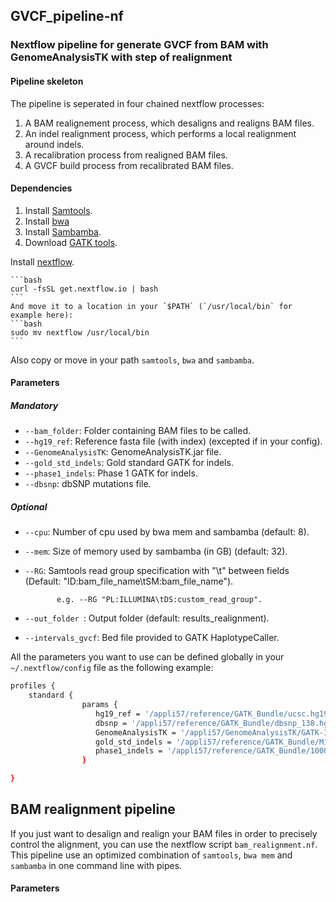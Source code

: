 ## GVCF_pipeline-nf
### Nextflow pipeline for generate GVCF from BAM with GenomeAnalysisTK with step of realignment 

#### Pipeline skeleton
The pipeline is seperated in four chained nextflow processes:

1. A BAM realignement process, which desaligns and realigns BAM files.
2. An indel realignment process, which performs a local realignment around indels.
3. A recalibration process from realigned BAM files.
4. A GVCF build process from recalibrated BAM files.

#### Dependencies
1. Install [Samtools](https://github.com/samtools/samtools).
2. Install [bwa](http://bio-bwa.sourceforge.net/)
3. Install [Sambamba](https://github.com/lomereiter/sambamba/releases).
4. Download [GATK tools](https://www.broadinstitute.org/gatk/download/).

Install [nextflow](http://www.nextflow.io/).

	```bash
	curl -fsSL get.nextflow.io | bash
	```
	And move it to a location in your `$PATH` (`/usr/local/bin` for example here):
	```bash
	sudo mv nextflow /usr/local/bin
	```
Also copy or move in your path ```samtools```, ```bwa``` and ```sambamba```.

#### Parameters
##### Mandatory
- ```--bam_folder```: Folder containing BAM files to be called.
- ```--hg19_ref```: Reference fasta file (with index) (excepted if in your config).
- ```--GenomeAnalysisTK```: GenomeAnalysisTK.jar file.
- ```--gold_std_indels```: Gold standard GATK for indels.
- ```--phase1_indels```: Phase 1 GATK for indels.
- ```--dbsnp```: dbSNP mutations file. 

##### Optional
- ```--cpu```: Number of cpu used by bwa mem and sambamba (default: 8).
- ```--mem```: Size of memory used by sambamba (in GB) (default: 32).
- ```--RG```: Samtools read group specification with "\t" between fields (Default: "ID:bam_file_name\tSM:bam_file_name").
 
             e.g. --RG "PL:ILLUMINA\tDS:custom_read_group".
             
- ```--out_folder ```: Output folder (default: results_realignment).
- ```--intervals_gvcf```: Bed file provided to GATK HaplotypeCaller.

All the parameters you want to use can be defined globally in your ```~/.nextflow/config``` file as the following example:

```bash
profiles {
	standard {
                params {
                   hg19_ref = '/appli57/reference/GATK_Bundle/ucsc.hg19.fasta'
                   dbsnp = '/appli57/reference/GATK_Bundle/dbsnp_138.hg19_noMT.vcf'
                   GenomeAnalysisTK = '/appli57/GenomeAnalysisTK/GATK-3.4-0/GenomeAnalysisTK.jar'
                   gold_std_indels = '/appli57/reference/GATK_Bundle/Mills_and_1000G_gold_standard.indels.hg19.sites.vcf'
                   phase1_indels = '/appli57/reference/GATK_Bundle/1000G_phase1.indels.hg19.sites.vcf'
                }

}
```

## BAM realignment pipeline

If you just want to desalign and realign your BAM files in order to precisely control the alignment, you can use the nextflow script `bam_realignment.nf`.
This pipeline use an optimized combination of `samtools`, `bwa mem` and `sambamba` in one command line with pipes.

#### Parameters

